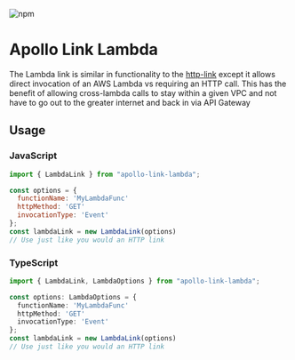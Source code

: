 ![npm](https://img.shields.io/npm/v/apollo-link-lambda.svg)

# Apollo Link Lambda

The Lambda link is similar in functionality to the [http-link](https://github.com/apollographql/apollo-link/tree/master/packages/apollo-link-http) except it allows direct invocation of an AWS Lambda vs requiring an HTTP call. This has the benefit of allowing cross-lambda calls to stay within a given VPC and not have to go out to the greater internet and back in via API Gateway

## Usage

### JavaScript

```javascript
import { LambdaLink } from "apollo-link-lambda";

const options = {
  functionName: 'MyLambdaFunc'
  httpMethod: 'GET'
  invocationType: 'Event'
};
const lambdaLink = new LambdaLink(options)
// Use just like you would an HTTP link
```

### TypeScript

```typescript
import { LambdaLink, LambdaOptions } from "apollo-link-lambda";

const options: LambdaOptions = {
  functionName: 'MyLambdaFunc'
  httpMethod: 'GET'
  invocationType: 'Event'
};
const lambdaLink = new LambdaLink(options)
// Use just like you would an HTTP link
```
